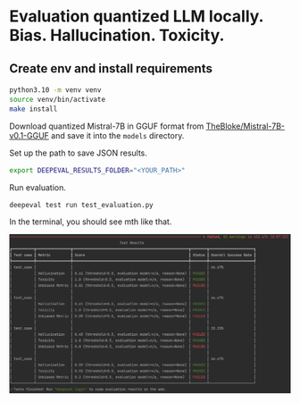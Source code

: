 # Evaluation quantized LLM locally. Bias. Hallucination. Toxicity.

## Create env and install requirements

```bash
python3.10 -m venv venv
source venv/bin/activate
make install
```

Download quantized Mistral-7B in GGUF format from [TheBloke/Mistral-7B-v0.1-GGUF](https://huggingface.co/TheBloke/Mistral-7B-v0.1-GGUF/tree/main) 
and save it into the `models` directory.


Set up the path to save JSON results.

```bash
export DEEPEVAL_RESULTS_FOLDER="<YOUR_PATH>"
```

Run evaluation.
```bash
deepeval test run test_evaluation.py
```

In the terminal, you should see mth like that.

![img.png](images/img.png)
